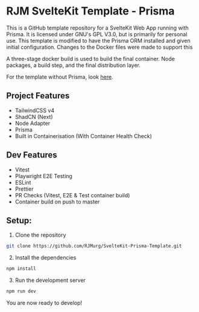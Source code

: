 # RJM SvelteKit Template - Prisma

This is a GitHub template repository for a SvelteKit Web App running with Prisma.
It is licensed under GNU's GPL V3.0, but is primarily for personal use.
This template is modified to have the Prisma ORM installed and given initial configuration. Changes to the Docker files were made to support this

A three-stage docker build is used to build the final container. Node packages, a build step, and the final distribution layer.

For the template without Prisma, look [here](https://github.com/RJMurg/SvelteKit-Template).

## Project Features

- TailwindCSS v4
- ShadCN (Next)
- Node Adapter
- Prisma
- Built in Containerisation (With Container Health Check)

## Dev Features

- Vitest
- Playwright E2E Testing
- ESLint
- Prettier
- PR Checks (Vitest, E2E & Test container build)
- Container build on push to master

## Setup:

1. Clone the repository

```bash
git clone https://github.com/RJMurg/SvelteKit-Prisma-Template.git
```

2. Install the dependencies

```bash
npm install
```

3. Run the development server

```bash
npm run dev
```

You are now ready to develop!